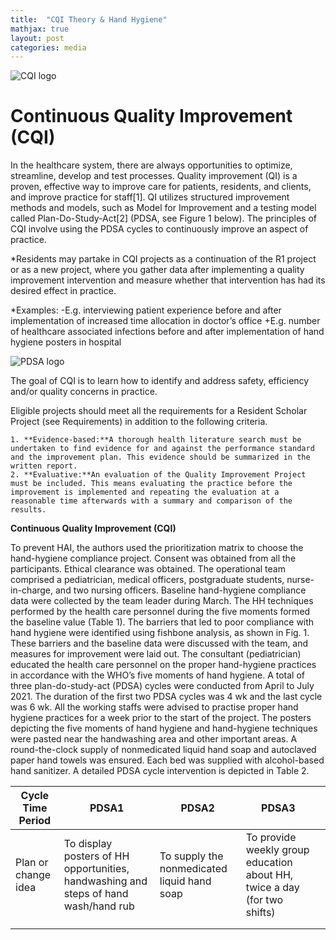 ```yaml
---
title:  "CQI Theory & Hand Hygiene"
mathjax: true
layout: post
categories: media
---
```


![CQI logo](https://perryjl-ATSU.github.io/assets/CQI.jpg)




# Continuous Quality Improvement (CQI)

In the healthcare system, there are always opportunities to optimize, streamline, develop and test processes. Quality improvement (QI) is a proven, effective way to improve care for patients, residents, and clients, and improve practice for staff[1]. QI utilizes structured improvement methods and models, such as Model for Improvement and a testing model called Plan-Do-Study-Act[2] (PDSA, see Figure 1 below). The principles of CQI involve using the PDSA cycles to continuously improve an aspect of practice.


*Residents may partake in CQI projects as a continuation of the R1 project or as a new project, where you gather data after implementing a quality improvement intervention and measure whether that intervention has had its desired effect in practice.

*Examples:
    -E.g. interviewing patient experience before and after implementation of increased time allocation in doctor’s office
    +E.g. number of healthcare associated infections before and after implementation of hand hygiene posters in hospital

![PDSA logo](https://perryjl-ATSU.github.io/assets/pdsa.JPG)

The goal of CQI is to learn how to identify and address safety, efficiency and/or quality concerns in practice.

Eligible projects should meet all the requirements for a Resident Scholar Project (see Requirements) in addition to the following criteria.

    1. **Evidence-based:**A thorough health literature search must be undertaken to find evidence for and against the performance standard and the improvement plan. This evidence should be summarized in the written report.
    2. **Evaluative:**An evaluation of the Quality Improvement Project must be included. This means evaluating the practice before the improvement is implemented and repeating the evaluation at a reasonable time afterwards with a summary and comparison of the results.

**Continuous Quality Improvement (CQI)**

To prevent HAI, the authors used the prioritization matrix to choose the hand-hygiene compliance project. Consent was obtained from all the participants. Ethical clearance was obtained. The operational team comprised a pediatrician, medical officers, postgraduate students, nurse-in-charge, and two nursing officers. Baseline hand-hygiene compliance data were collected by the team leader during March. The HH techniques performed by the health care personnel during the five moments formed the baseline value (Table 1). The barriers that led to poor compliance with hand hygiene were identified using fishbone analysis, as shown in Fig. 1. These barriers and the baseline data were discussed with the team, and measures for improvement were laid out. The consultant (pediatrician) educated the health care personnel on the proper hand-hygiene practices in accordance with the WHO’s five moments of hand hygiene. A total of three plan-do-study-act (PDSA) cycles were conducted from April to July 2021. The duration of the first two PDSA cycles was 4 wk and the last cycle was 6 wk. All the working staffs were advised to practise proper hand hygiene practices for a week prior to the start of the project. The posters depicting the five moments of hand hygiene and hand-hygiene techniques were pasted near the handwashing area and other important areas. A round-the-clock supply of nonmedicated liquid hand soap and autoclaved paper hand towels was ensured. Each bed was supplied with alcohol-based hand sanitizer. A detailed PDSA cycle intervention is depicted in Table 2. 

| Cycle Time Period   | PDSA1                                                                               | PDSA2                                       | PDSA3                                                                    |   |
|---------------------|-------------------------------------------------------------------------------------|---------------------------------------------|--------------------------------------------------------------------------|---|
| Plan or change idea | To display posters of HH opportunities, handwashing and steps of hand wash/hand rub | To supply the nonmedicated liquid hand soap | To provide weekly group education about HH, twice a day (for two shifts) |   |
|                     |                                                                                     |                                             |                                                                          |   |
|                     |                                                                                     |                                             |                                                                          |   |


